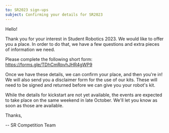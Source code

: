 ```yaml
---
to: SR2023 sign-ups
subject: Confirming your details for SR2023
---
```


Hello!

Thank you for your interest in Student Robotics 2023. We would like to offer you a place. In order to do that, we have a few questions and extra pieces of information we need.

Please complete the following short form: https://forms.gle/TDhCmRpvhJHR4gWP9

Once we have these details, we can confirm your place, and then you're in! We will also send you a disclaimer form for the use of our kits. These will need to be signed and returned before we can give you your robot's kit.

While the details for kickstart are not yet available, the events are expected to take place on the same weekend in late October. We'll let you know as soon as those are available.

Thanks,

-- SR Competition Team
